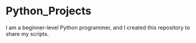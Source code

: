 # Python_Projects

I am a beginner-level Python programmer, and I created this repository to share my scripts. 

